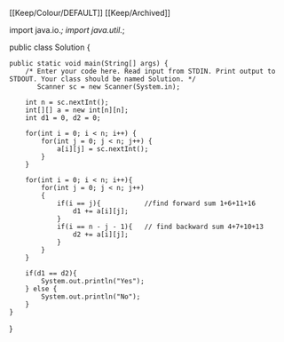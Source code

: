 [[Keep/Colour/DEFAULT]] [[Keep/Archived]] 

import java.io.*;
import java.util.*;

public class Solution {

    public static void main(String[] args) {
        /* Enter your code here. Read input from STDIN. Print output to STDOUT. Your class should be named Solution. */
           Scanner sc = new Scanner(System.in);
        
        int n = sc.nextInt();
        int[][] a = new int[n][n];
        int d1 = 0, d2 = 0;
        
        for(int i = 0; i < n; i++) {
            for(int j = 0; j < n; j++) {
                a[i][j] = sc.nextInt();
            }
        }
        
        for(int i = 0; i < n; i++){
            for(int j = 0; j < n; j++)
            {
                if(i == j){           //find forward sum 1+6+11+16
                    d1 += a[i][j];
                }
                if(i == n - j - 1){   // find backward sum 4+7+10+13
                    d2 += a[i][j];
                }
            }
        }
            
        if(d1 == d2){
            System.out.println("Yes");
        } else {
            System.out.println("No");
        }
    }
}

